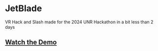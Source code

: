 # JetBlade
 VR Hack and Slash made for the 2024 UNR Hackathon in a bit less than 2 days

## [Watch the Demo](https://www.youtube.com/watch?v=8yAoy4dm3FA)
